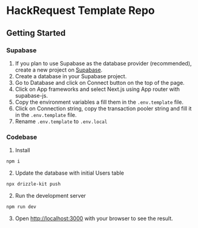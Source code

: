 # HackRequest Template Repo

## Getting Started

### Supabase
1. If you plan to use Supabase as the database provider (recommended), create a new project on [Supabase](https://supabase.io/).
2. Create a database in your Supabase project.
3. Go to Database and click on Connect button on the top of the page.
4. Click on App frameworks and select Next.js using App router with supabase-js.
5. Copy the environment variables a fill them in the `.env.template` file.
6. Click on Connection string, copy the transaction pooler string and fill it in the `.env.template` file.
3. Rename `.env.template` to `.env.local`

### Codebase

1. Install
```bash
npm i
```

2. Update the database with initial Users table
```bash
npx drizzle-kit push
```

2. Run the development server
```bash
npm run dev
```

3. Open [http://localhost:3000](http://localhost:3000) with your browser to see the result.
